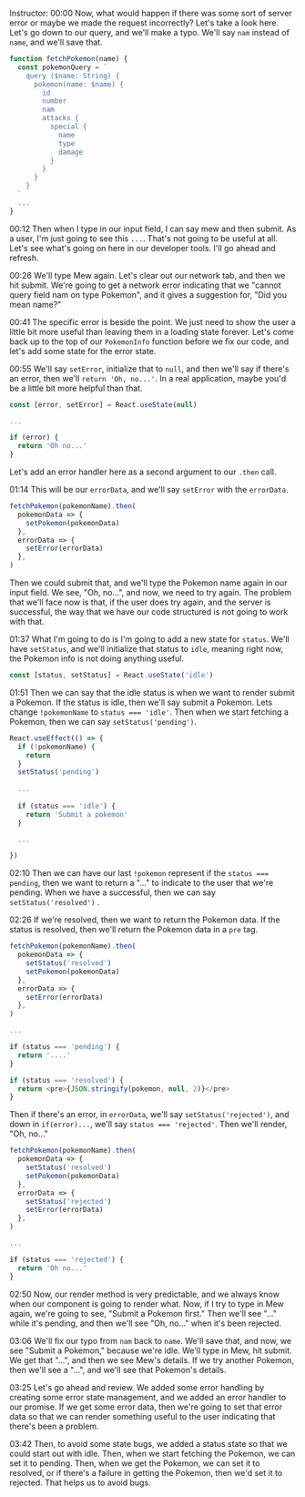 Instructor: 00:00 Now, what would happen if there was some sort of server error or maybe we made the request incorrectly? Let's take a look here. Let's go down to our query, and we'll make a typo. We'll say `nam` instead of `name`, and we'll save that.

```js
function fetchPokemon(name) {
  const pokemonQuery = `
    query ($name: String) {
      pokemon(name: $name) {
        id
        number
        nam
        attacks {
          special {
            name
            type
            damage
          }
        }
      }
    }
  `
  ...
}
```

00:12 Then when I type in our input field, I can say mew and then submit. As a user, I'm just going to see this `...`. That's not going to be useful at all. Let's see what's going on here in our developer tools. I'll go ahead and refresh.

00:26 We'll type Mew again. Let's clear out our network tab, and then we hit submit. We're going to get a network error indicating that we "cannot query field nam on type Pokemon", and it gives a suggestion for, "Did you mean name?"

00:41 The specific error is beside the point. We just need to show the user a little bit more useful than leaving them in a loading state forever. Let's come back up to the top of our `PokemonInfo` function before we fix our code, and let's add some state for the error state.

00:55 We'll say `setError`, initialize that to `null`, and then we'll say if there's an error, then we'll `return 'Oh, no...'`. In a real application, maybe you'd be a little bit more helpful than that. 

```js
const [error, setError] = React.useState(null)

...

if (error) {
  return 'Oh no...'
}
```

Let's add an error handler here as a second argument to our `.then` call.

01:14 This will be our `errorData`, and we'll say `setError` with the `errorData`. 

```js
fetchPokemon(pokemonName).then(
  pokemonData => {
    setPokemon(pokemonData)
  },
  errorData => {
    setError(errorData)
  },
)
```

Then we could submit that, and we'll type the Pokemon name again in our input field. We see, "Oh, no...", and now, we need to try again. The problem that we'll face now is that, if the user does try again, and the server is successful, the way that we have our code structured is not going to work with that.

01:37 What I'm going to do is I'm going to add a new state for `status`. We'll have `setStatus`, and we'll initialize that status to `idle`, meaning right now, the Pokemon info is not doing anything useful.

```js
const [status, setStatus] = React.useState('idle')
```

01:51 Then we can say that the idle status is when we want to render submit a Pokemon. If the status is idle, then we'll say submit a Pokemon. Lets change `!pokemonName` to `status === 'idle'`. Then when we start fetching a Pokemon, then we can say `setStatus('pending')`.

```js
React.useEffect(() => {
  if (!pokemonName) {
    return
  }
  setStatus('pending')
  
  ...
  
  if (status === 'idle') {
    return 'Submit a pokemon'
  }

  ...

})
```

02:10 Then we can have our last `!pokemon` represent if the `status === pending`, then we want to return a "..." to indicate to the user that we're pending. When we have a successful, then we can say `setStatus('resolved')` .

02:26 If we're resolved, then we want to return the Pokemon data. If the status is resolved, then we'll return the Pokemon data in a `pre` tag. 

```js
fetchPokemon(pokemonName).then(
  pokemonData => {
    setStatus('resolved')
    setPokemon(pokemonData)
  },
  errorData => {
    setError(errorData)
  },
)

...

if (status === 'pending') {
  return '....'
}

if (status === 'resolved') {
  return <pre>{JSON.stringify(pokemon, null, 2)}</pre>
}
```

Then if there's an error, in `errorData`, we'll say `setStatus('rejected')`, and down in `if(error)...`, we'll say `status === 'rejected'`. Then we'll render, "Oh, no..."

```js
fetchPokemon(pokemonName).then(
  pokemonData => {
    setStatus('resolved')
    setPokemon(pokemonData)
  },
  errorData => {
    setStatus('rejected')
    setError(errorData)
  },
)

...

if (status === 'rejected') {
  return 'Oh no...'
}
```

02:50 Now, our render method is very predictable, and we always know when our component is going to render what. Now, if I try to type in Mew again, we're going to see, "Submit a Pokemon first." Then we'll see "..." while it's pending, and then we'll see "Oh, no..." when it's been rejected.

03:06 We'll fix our typo from `nam` back to `name`. We'll save that, and now, we see "Submit a Pokemon," because we're idle. We'll type in Mew, hit submit. We get that "...", and then we see Mew's details. If we try another Pokemon, then we'll see a "...", and we'll see that Pokemon's details.

03:25 Let's go ahead and review. We added some error handling by creating some error state management, and we added an error handler to our promise. If we get some error data, then we're going to set that error data so that we can render something useful to the user indicating that there's been a problem.

03:42 Then, to avoid some state bugs, we added a status state so that we could start out with idle. Then, when we start fetching the Pokemon, we can set it to pending. Then, when we get the Pokemon, we can set it to resolved, or if there's a failure in getting the Pokemon, then we'd set it to rejected. That helps us to avoid bugs.